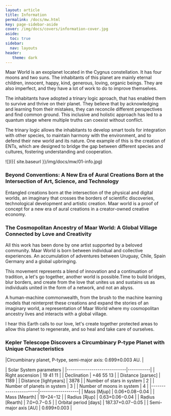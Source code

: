 ```yaml
---
layout: article
title: Information
permalink: /docs/mw.html
key: page-sidebar-aside
cover: /img/docs/covers/information-cover.jpg
aside:
  toc: true
sidebar:
  nav: layouts
header:
   theme: dark
---
```


Maar World is an exoplanet located in the Cygnus constellation. It has four moons and two suns. The inhabitants of this planet are mainly eternal children, innocent, happy, kind, generous, loving, organic beings. They are also imperfect, and they have a lot of work to do to improve themselves.

The inhabitants have adopted a trinary logic aproach, that has enabled them to survive and thrive on their planet. They believe that by acknowledging and learning from their mistakes, they can reconcile different perspectives and find common ground. This inclusive and holistic approach has led to a quantum stage where multiple truths can coexist without conflict.

The trinary logic allows the inhabitants to develop smart tools for integration with other species, to maintain harmony with the environment, and to defend their new world and its nature. One example of this is the creation of ENTs, which are designed to bridge the gap between different species and cultures, fostering understanding and cooperation.

![]({{ site.baseurl }}/img/docs/mw/01-info.jpg)

### Beyond Conventions: A New Era of Aural Creations Born at the Intersection of Art, Science, and Technology

Entangled creations born at the intersection of the physical and digital worlds, an imaginary that crosses the borders of scientific discoveries, technological development and artistic creation. Maar world is a proof of concept for a new era of aural creations in a creator-owned creative economy. 

### The Cosmopolitan Ancestry of Maar World: A Global Village Connected by Love and Creativity

All this work has been done by one artist supported by a beloved community. Maar World is born between individual and collective experiences. An accumulation of adventures between Uruguay, Chile, Spain Germany and a global upbringing.

This movement represents a blend of innovation and a continuation of tradition, a let's go together, another world is possible.Time to build bridges, blur borders, and create from the love that unites us and sustains us as individuals united in the form of a network, and not an abyss.

A human-machine commonwealth, from the brush to the machine learning models that reinterpret these creations and expand the stories of an imaginary world, a representation of Maar World where my cosmopolitan ancestry lives and interacts with a global village.

I hear this Earth calls to our love, let's create together protected areas to allow this planet to regenerate, and so heal and take care of ourselves.

### Kepler Telescope Discovers a Circumbinary P-type Planet with Unique Characteristics

|Circumbinary planet, P-type, semi-major axis: 0.699±0.003 AU. |

| Solar System parameters  |
|-----------------------------|-----------|
| Right ascension             | 19 41 11  |
| Declination                 | +46 55 13 |
| Distance [parsec]           | 1189      |
| Distance [lightyears]       | 3878      |
| Number of stars in system   | 2         |
| Number of planets in system | 3         |
| Number of moons in system | 4         |
|-----------------------|-------------------|
| Mass [Mjup]           | 0.06+0.08−0.04    |
| Mass [Mearth]         | 19+24−12          |
| Radius [Rjup]         | 0.63+0.06−0.04    |
| Radius [Rearth]       | 7.0+0.7−0.5       |
| Orbital period [days] | 187.37+0.07−0.05  |
| Semi-major axis [AU]  | 0.699±0.003       |
